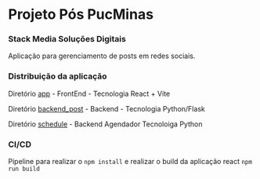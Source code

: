 # Projeto Pós PucMinas

### Stack Media Soluções Digitais

Aplicação para gerenciamento de posts em redes sociais.

### Distribuição da aplicação

Diretório [app](https://github.com/ericcontainer/projeto_pos_public/tree/master/app) - FrontEnd - Tecnologia React + Vite

Diretório [backend_post](https://github.com/ericcontainer/projeto_pos_public/tree/master/backend_pos) - Backend - Tecnologia Python/Flask

Diretório [schedule](https://github.com/ericcontainer/projeto_pos_public/tree/master/schedule) - Backend Agendador Tecnoloiga Python

### CI/CD

Pipeline para realizar o `npm install` e realizar o build da aplicação react `npm run build`
